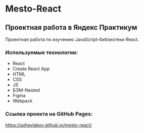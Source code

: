 # Mesto-React

## Проектная работа в Яндекс Практикум
Проектная работа по изучению JavaScript-библиотеки React.

### Используемые технологии:
* React
* Create React App
* HTML
* CSS
* JS
* БЭМ-Nested
* Figma
* Webpack

### Ссылка проекта на GitHub Pages:
https://azhevlakov.github.io/mesto-react/